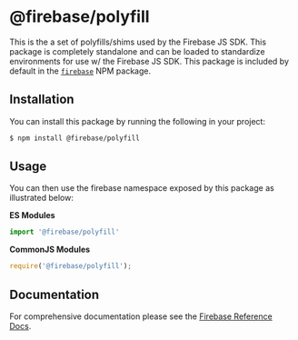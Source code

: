 # @firebase/polyfill

This is the a set of polyfills/shims used by the Firebase JS SDK. This package
is completely standalone and can be loaded to standardize environments for use
w/ the Firebase JS SDK. This package is included by default in the 
[`firebase`](https://npm.im/firebase) NPM package.

## Installation

You can install this package by running the following in your project:

```bash
$ npm install @firebase/polyfill
```

## Usage

You can then use the firebase namespace exposed by this package as illustrated
below:

**ES Modules**

```javascript
import '@firebase/polyfill'
```

**CommonJS Modules**

```javascript
require('@firebase/polyfill');
```

## Documentation

For comprehensive documentation please see the [Firebase Reference
Docs][reference-docs].

[reference-docs]: https://firebase.google.com/docs/reference/js/
